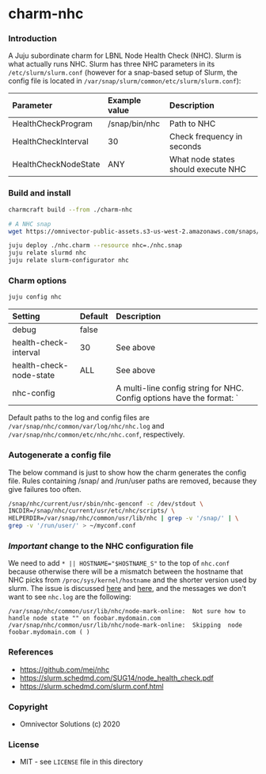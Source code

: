 # charm-nhc

### Introduction
A Juju subordinate charm for LBNL Node Health Check (NHC). Slurm is what actually runs NHC. Slurm has three NHC parameters in its `/etc/slurm/slurm.conf` (however for a snap-based setup of Slurm, the config file is located in `/var/snap/slurm/common/etc/slurm/slurm.conf`):

| Parameter            | Example value | Description                         |
|:---------------------|:--------------|:------------------------------------|
| HealthCheckProgram   | /snap/bin/nhc | Path to NHC                         |
| HealthCheckInterval  | 30            | Check frequency in seconds          |
| HealthCheckNodeState | ANY           | What node states should execute NHC |

### Build and install
```bash
charmcraft build --from ./charm-nhc

# A NHC snap
wget https://omnivector-public-assets.s3-us-west-2.amazonaws.com/snaps/nhc/edge/nhc_1.4.2-omni_amd64.snap -O nhc.snap

juju deploy ./nhc.charm --resource nhc=./nhc.snap
juju relate slurmd nhc
juju relate slurm-configurator nhc
```

### Charm options
```bash
juju config nhc
```

| Setting                  | Default | Description                                                                                                                                                                                                                |
|:-------------------------|:--------|:---------------------------------------------------------------------------------------------------------------------------------------------------------------------------------------------------------------------------|
| debug                    | false   |                                                                                                                                                                                                                            |
| health-check-interval    | 30      | See above                                                                                                                                                                                                                  |
| health-check-node-state  | ALL     | See above                                                                                                                                                                                                                  |
| nhc-config               |         | A multi-line config string for NHC. Config options have the format: `<hostmask> || <check>`. For example, `<hostmask>` can be `*` to run the check on all nodes or a specific hostname (other formats are also available). |

Default paths to the log and config files are `/var/snap/nhc/common/var/log/nhc/nhc.log` and `/var/snap/nhc/common/etc/nhc/nhc.conf`, respectively.

### Autogenerate a config file
The below command is just to show how the charm generates the config file. Rules containing /snap/ and /run/user paths are removed, because they give failures too often.
```bash
/snap/nhc/current/usr/sbin/nhc-genconf -c /dev/stdout \
INCDIR=/snap/nhc/current/usr/etc/nhc/scripts/ \
HELPERDIR=/var/snap/nhc/common/usr/lib/nhc | grep -v '/snap/' | \
grep -v '/run/user/' > ~/myconf.conf
```

### _Important_ change to the NHC configuration file
We need to add `* || HOSTNAME="$HOSTNAME_S"` to the top of `nhc.conf` because otherwise there will be a mismatch between the hostname that NHC picks from `/proc/sys/kernel/hostname` and the shorter version used by slurm. The issue is discussed [here](https://github.com/mej/nhc/issues/19) and [here](https://github.com/mej/nhc/issues/19), and the messages we don't want to see `nhc.log` are the following:

```
/var/snap/nhc/common/usr/lib/nhc/node-mark-online:  Not sure how to handle node state "" on foobar.mydomain.com
/var/snap/nhc/common/usr/lib/nhc/node-mark-online:  Skipping  node foobar.mydomain.com ( )
```

### References
- https://github.com/mej/nhc
- https://slurm.schedmd.com/SUG14/node_health_check.pdf
- https://slurm.schedmd.com/slurm.conf.html

### Copyright
* Omnivector Solutions (c) 2020

### License
* MIT - see `LICENSE` file in this directory
